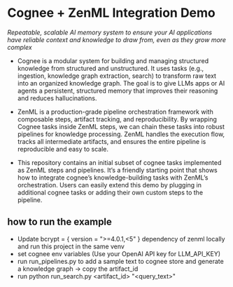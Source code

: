 # Cognee + ZenML Integration Demo

*Repeatable, scalable AI memory system to ensure your AI applications have reliable context and knowledge to draw from, even as they grow more complex*

- Cognee is a modular system for building and managing structured knowledge from structured and unstructured. It uses tasks (e.g., ingestion, knowledge graph extraction, search) to transform raw text into an organized knowledge graph. The goal is to give LLMs apps or AI agents a persistent, structured memory that improves their reasoning and reduces hallucinations. 

- ZenML is a production-grade pipeline orchestration framework with composable steps, artifact tracking, and reproducibility. By wrapping Cognee tasks inside ZenML steps, we can chain these tasks into robust pipelines for knowledge processing. ZenML handles the execution flow, tracks all intermediate artifacts, and ensures the entire pipeline is reproducible and easy to scale. 

- This repository contains an initial subset of cognee tasks implemented as ZenML steps and pipelines. It’s a friendly starting point that shows how to integrate cognee’s knowledge-building tasks with ZenML’s orchestration. Users can easily extend this demo by plugging in additional cognee tasks or adding their own custom steps to the pipeline. 

## how to run the example 
- Update bcrypt = { version = ">=4.0.1,<5" } dependency of zenml locally and run this project in the same venv
- set cognee env variables (Use your OpenAI API key for LLM_API_KEY)
- run run_pipelines.py to add a sample text to cognee store and generate a knowledge graph -> copy the artifact_id
- run python run_search.py <artifact_id> "<query_text>"


